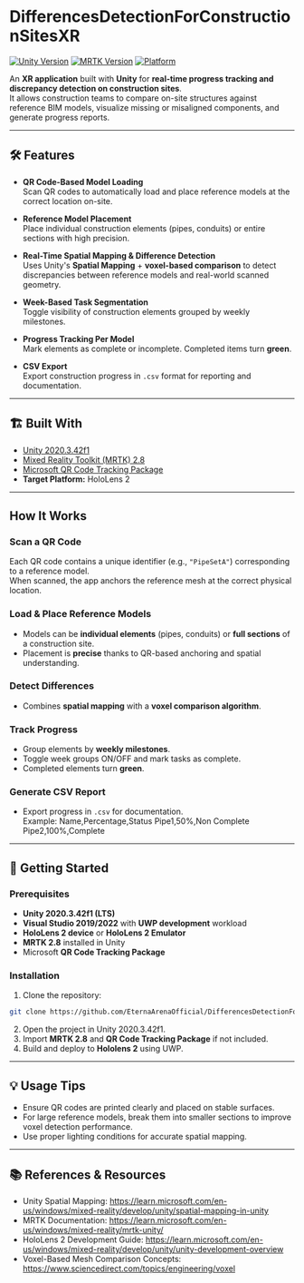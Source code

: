 # DifferencesDetectionForConstructionSitesXR

[![Unity Version](https://img.shields.io/badge/Unity-2020.3.42f1-blue)](https://unity.com/releases/editor/whats-new/2020.3.42) 
[![MRTK Version](https://img.shields.io/badge/MRTK-2.8-green)](https://learn.microsoft.com/en-us/windows/mixed-reality/mrtk-unity/) 
[![Platform](https://img.shields.io/badge/Platform-HoloLens2-lightgrey)](https://learn.microsoft.com/en-us/windows/mixed-reality/develop/unity/unity-development-overview)

An **XR application** built with **Unity** for **real-time progress tracking and discrepancy detection on construction sites**.  
It allows construction teams to compare on-site structures against reference BIM models, visualize missing or misaligned components, and generate progress reports.

---

## 🛠 Features

- **QR Code-Based Model Loading**  
  Scan QR codes to automatically load and place reference models at the correct location on-site.

- **Reference Model Placement**  
  Place individual construction elements (pipes, conduits) or entire sections with high precision.

- **Real-Time Spatial Mapping & Difference Detection**  
  Uses Unity's **Spatial Mapping** + **voxel-based comparison** to detect discrepancies between reference models and real-world scanned geometry.

- **Week-Based Task Segmentation**  
  Toggle visibility of construction elements grouped by weekly milestones.

- **Progress Tracking Per Model**  
  Mark elements as complete or incomplete. Completed items turn **green**.

- **CSV Export**  
  Export construction progress in `.csv` format for reporting and documentation.

---

## 🏗 Built With

- [Unity 2020.3.42f1](https://unity.com/releases/editor/whats-new/2020.3.42)  
- [Mixed Reality Toolkit (MRTK) 2.8](https://learn.microsoft.com/en-us/windows/mixed-reality/mrtk-unity/)  
- [Microsoft QR Code Tracking Package](https://github.com/microsoft/MixedReality-QRCode-Sample)  
- **Target Platform:** HoloLens 2  

---

## How It Works

### Scan a QR Code
Each QR code contains a unique identifier (e.g., `"PipeSetA"`) corresponding to a reference model.  
When scanned, the app anchors the reference mesh at the correct physical location.

### Load & Place Reference Models
- Models can be **individual elements** (pipes, conduits) or **full sections** of a construction site.  
- Placement is **precise** thanks to QR-based anchoring and spatial understanding.

### Detect Differences
- Combines **spatial mapping** with a **voxel comparison algorithm**.  

### Track Progress
- Group elements by **weekly milestones**.  
- Toggle week groups ON/OFF and mark tasks as complete.  
- Completed elements turn **green**.

### Generate CSV Report
- Export progress in `.csv` for documentation.  
Example:
Name,Percentage,Status
Pipe1,50%,Non Complete
Pipe2,100%,Complete

---

## 🚀 Getting Started

### Prerequisites
- **Unity 2020.3.42f1 (LTS)**  
- **Visual Studio 2019/2022** with **UWP development** workload  
- **HoloLens 2 device** or **HoloLens 2 Emulator**  
- **MRTK 2.8** installed in Unity  
- Microsoft **QR Code Tracking Package**

### Installation
1. Clone the repository:
```bash
git clone https://github.com/EternaArenaOfficial/DifferencesDetectionForConstructionSitesXR.git
```
2. Open the project in Unity 2020.3.42f1.
3. Import **MRTK 2.8** and **QR Code Tracking Package** if not included.
4. Build and deploy to **Hololens 2** using UWP.

---

## 💡 Usage Tips
- Ensure QR codes are printed clearly and placed on stable surfaces.
- For large reference models, break them into smaller sections to improve voxel detection performance.
- Use proper lighting conditions for accurate spatial mapping.

---
 
## 📚 References & Resources
- Unity Spatial Mapping: https://learn.microsoft.com/en-us/windows/mixed-reality/develop/unity/spatial-mapping-in-unity
- MRTK Documentation: https://learn.microsoft.com/en-us/windows/mixed-reality/mrtk-unity/
- HoloLens 2 Development Guide: https://learn.microsoft.com/en-us/windows/mixed-reality/develop/unity/unity-development-overview
- Voxel-Based Mesh Comparison Concepts: https://www.sciencedirect.com/topics/engineering/voxel
